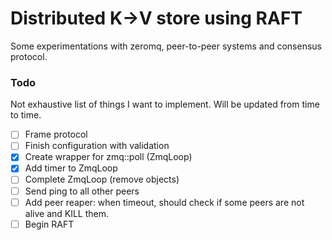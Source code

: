 # Distributed K->V store using RAFT

Some experimentations with zeromq, peer-to-peer systems and consensus protocol.

### Todo

Not exhaustive list of things I want to implement. Will be updated from time to time.

- [ ] Frame protocol
- [ ] Finish configuration with validation
- [X] Create wrapper for zmq::poll (ZmqLoop)
- [X] Add timer to ZmqLoop
- [ ] Complete ZmqLoop (remove objects)
- [ ] Send ping to all other peers
- [ ] Add peer reaper: when timeout, should check if some peers are not alive and KILL them.
- [ ] Begin RAFT
